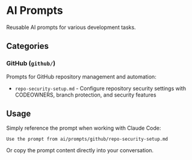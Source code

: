 # AI Prompts

Reusable AI prompts for various development tasks.

## Categories

### GitHub (`github/`)
Prompts for GitHub repository management and automation:
- `repo-security-setup.md` - Configure repository security settings with CODEOWNERS, branch protection, and security features

## Usage

Simply reference the prompt when working with Claude Code:

```
Use the prompt from ai/prompts/github/repo-security-setup.md
```

Or copy the prompt content directly into your conversation.
